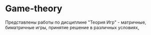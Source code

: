 # Game-theory
Представлены работы по дисциплине "Теория Игр" - матричные, биматричные игры, принятие решение в различных условиях, 
